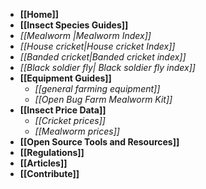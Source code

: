 * **[[Home]]**
* **[[Insect Species Guides]]**
 * _[[Mealworm |Mealworm Index]]_
 * _[[House cricket|House cricket Index]]_
 * _[[Banded cricket|Banded cricket index]]_
 * _[[Black soldier fly| Black soldier fly index]]_
* **[[Equipment Guides]]**
    * _[[general farming equipment]]_
    * _[[Open Bug Farm Mealworm Kit]]_
* **[[Insect Price Data]]**
    * _[[Cricket prices]]_
    * _[[Mealworm prices]]_
* **[[Open Source Tools and Resources]]**
* **[[Regulations]]**
* **[[Articles]]**
* **[[Contribute]]**
